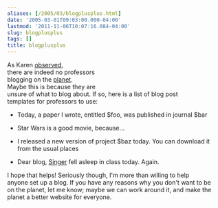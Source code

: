 ```yaml
---
aliases: [/2005/03/blogplusplus.html]
date: '2005-03-01T09:03:00.000-04:00'
lastmod: '2011-11-06T10:07:16.084-04:00'
slug: blogplusplus
tags: []
title: blogplusplus
---
```


As Karen [observed](http://www.sanitycheck.ca/karen/?p=78),  
there are indeed no professors  
blogging on the [planet](http://planet.cs.dal.ca).  
Maybe this is because they are  
unsure of what to blog about. If so, here is a list of blog post  
templates for professors to use:

  
  

  

  * Today, a paper I wrote, entitled $foo, was published in journal $bar
  

  * Star Wars is a good movie, because...
  

  * I released a new version of project $baz today. You can download it from the usual places
  

  * Dear blog, [Singer](http://www.humanexperiments.com) fell asleep in class today. Again.
  
  
  

I hope that helps! Seriously though, I'm more than willing to help  
anyone set up a blog. If you have any reasons why you don't want to be  
on the planet, let me know; maybe we can work around it, and make the  
planet a better website for everyone.

